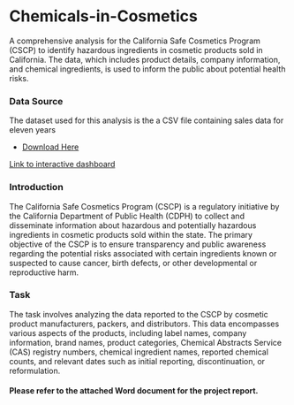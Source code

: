 # Chemicals-in-Cosmetics
A comprehensive analysis for the California Safe Cosmetics Program (CSCP) to identify hazardous ingredients in cosmetic products sold in California. The data, which includes product details, company information, and chemical ingredients, is used to inform the public about potential health risks.

### Data Source 

The dataset used for this analysis is the a CSV file containing sales data for eleven years
  - [Download Here](https://catalog.data.gov/dataset/chemicals-in-cosmetics-8c29f)

[Link to interactive dashboard](https://app.powerbi.com/view?r=eyJrIjoiMmIxNTFmYmUtNDVhMy00OWIzLTljN2YtZThkYzk2MzBmMzU0IiwidCI6ImI0MTlmYmViLTcwZDYtNGVjNC1iMjQ4LTBmYTEwZTY1MGQxMiIsImMiOjN9)

### Introduction
The California Safe Cosmetics Program (CSCP) is a regulatory initiative by the California Department of Public Health (CDPH) to collect and disseminate information about hazardous and potentially hazardous ingredients in cosmetic products sold within the state. The primary objective of the CSCP is to ensure transparency and public awareness regarding the potential risks associated with certain ingredients known or suspected to cause cancer, birth defects, or other developmental or reproductive harm.

### Task
The task involves analyzing the data reported to the CSCP by cosmetic product manufacturers, packers, and distributors. This data encompasses various aspects of the products, including label names, company information, brand names, product categories, Chemical Abstracts Service (CAS) registry numbers, chemical ingredient names, reported chemical counts, and relevant dates such as initial reporting, discontinuation, or reformulation.

#### Please refer to the attached Word document for the project report.
